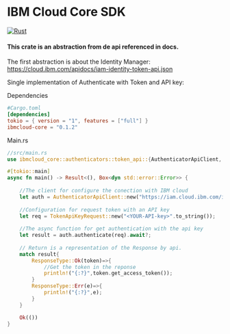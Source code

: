 # IBM Cloud Core SDK 
[![Rust](https://github.com/rogeriob2br/ibmcloud-core/actions/workflows/rust.yml/badge.svg)](https://github.com/rogeriob2br/ibmcloud-core/actions/workflows/rust.yml)

#### This crate is an abstraction from de api referenced in docs.

The first abstraction is about the Identity Manager: https://cloud.ibm.com/apidocs/iam-identity-token-api.json

Single implementation of Authenticate with Token and API key:

Dependencies
```toml
#Cargo.toml
[dependencies]
tokio = { version = "1", features = ["full"] }
ibmcloud-core = "0.1.2"
```
Main.rs
```rust
//src/main.rs
use ibmcloud_core::authenticators::token_api::{AuthenticatorApiClient, TokenApiKeyRequest, ResponseType};

#[tokio::main]
async fn main() -> Result<(), Box<dyn std::error::Error>> {
    
    //The client for configure the conection with IBM cloud
    let auth = AuthenticatorApiClient::new("https://iam.cloud.ibm.com/identity/token".to_string());
    
    //Configuration for request token with an API key
    let req = TokenApiKeyRequest::new("<YOUR-API-key>".to_string());
    
    //The async function for get authentication with the api key
    let result = auth.authenticate(req).await?;
    
    // Return is a representation of the Response by api.
    match result{
        ResponseType::Ok(token)=>{
            //Get the token in the reponse
            println!("{:?}",token.get_access_token());
        }
        ResponseType::Err(e)=>{
            println!("{:?}",e);
        }
    }

    Ok(())
}

```
